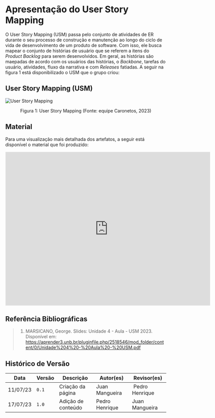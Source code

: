 # Apresentação do User Story Mapping

O User Story Mapping (USM) passa pelo conjunto de atividades de ER durante o seu processo de construção e manutenção ao longo do ciclo de vida de desenvolvimento de um produto de software. Com isso, ele busca mapear o conjunto de histórias de usuário que se referem a itens do *Product Backlog* para serem desenvolvidos. Em geral, as histórias são maepadas de acordo com os usuários das histórias, o *Backbone*, tarefas do usuário, atividades, fluxo da narrativa e com *Releases* fatiadas. A seguir na figura 1 está disponibilizado o USM que o grupo criou:

## User Story Mapping (USM)

![User Story Mapping](../assets/USM.png)

<center>

Figura 1: User Story Mapping (Fonte: equipe Caronetos, 2023)

</center>

## Material
Para uma visualização mais detalhada dos artefatos, a seguir está disponível o material que foi produzido:

<iframe src='https://app.mural.co/embed/1b1a8780-fe0a-47ed-914b-eb237d9edb1a' width='100%' height='480px' style='min-width: 640px; min-height: 480px; background-color: #f4f4f4; border: 1px solid #efefef' sandbox='allow-same-origin allow-scripts allow-modals allow-popups allow-popups-to-escape-sandbox'></iframe>

## Referência Bibliográficas
> 1. MARSICANO, George. Slides: Unidade 4 - Aula - USM 2023. Disponível em: <https://aprender3.unb.br/pluginfile.php/2518546/mod_folder/content/0/Unidade%204%20-%20Aula%20-%20USM.pdf>


## Histórico de Versão

Data | Versão | Descrição | Autor(es) | Revisor(es)
---- | ------ | --------- | ----- | ---------
11/07/23 | `0.1` | Criação da página | Juan Mangueira | Pedro Henrique
17/07/23 | `1.0` | Adição de conteúdo | Pedro Henrique | Juan Mangueira
